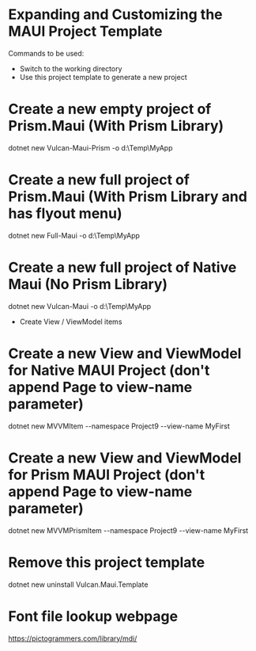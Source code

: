 # Expanding and Customizing the MAUI Project Template

Commands to be used:

* Switch to the working directory
* Use this project template to generate a new project

# Create a new empty project of Prism.Maui (With Prism Library)
dotnet new Vulcan-Maui-Prism -o d:\Temp\MyApp

# Create a new full project of Prism.Maui (With Prism Library and has flyout menu)
dotnet new Full-Maui -o d:\Temp\MyApp

# Create a new full project of Native Maui (No Prism Library)
dotnet new Vulcan-Maui -o d:\Temp\MyApp

* Create View / ViewModel items

# Create a new View and ViewModel for Native MAUI Project (don't append Page to view-name parameter)

dotnet new MVVMItem --namespace Project9 --view-name MyFirst

# Create a new View and ViewModel for Prism MAUI Project (don't append Page to view-name parameter)

dotnet new MVVMPrismItem --namespace Project9 --view-name MyFirst

# Remove this project template
dotnet new uninstall Vulcan.Maui.Template

# Font file lookup webpage
https://pictogrammers.com/library/mdi/